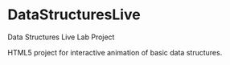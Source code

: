 DataStructuresLive
==================

Data Structures Live Lab Project

HTML5 project for interactive animation of basic data structures.